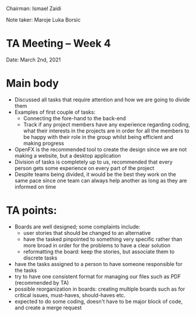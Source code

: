 Chairman: Ismael Zaidi

Note taker: Maroje Luka Borsic

# TA Meeting – Week 4

Date: March 2nd, 2021

# Main body

- Discussed all tasks that require attention and how we are going to divide them
- Examples of first couple of tasks:
  - Connecting the fore-hand to the back-end
  - Track if any project members have any experience regarding coding, what their interests in the projects are in order for all the members to be happy with their role in the group whilst being efficient and making progress
- OpenFX is the recommended tool to create the design since we are not making a website, but a desktop application
- Division of tasks is completely up to us, recommended that every person gets some experience on every part of the project
- Despite teams being divided, it would be the best they work on the same pace since one team can always help another as long as they are informed on time

# TA points:

- Boards are well designed; some complaints include:
  - user stories that should be changed to an alternative
  - have the tasked pinpointed to something very specific rather than more broad in order for the problems to have a clear solution
  - reformatting the board: keep the stories, but associate them to discrete tasks
- have the tasks assigned to a person to have someone responsible for the tasks
- try to have one consistent format for managing our files such as PDF (recommended by TA)
- possible reorganization in boards: creating multiple boards such as for critical issues, must-haves, should-haves etc.
- expected to do some coding, doesn&#39;t have to be major block of code, and create a merge request